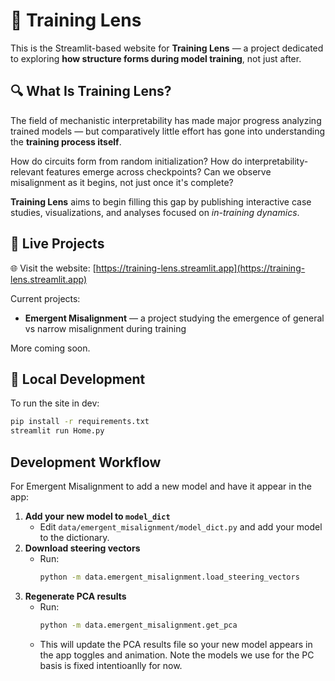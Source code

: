 # 🧠 Training Lens

This is the Streamlit-based website for **Training Lens** — a project dedicated to exploring **how structure forms during model training**, not just after.

## 🔍 What Is Training Lens?

The field of mechanistic interpretability has made major progress analyzing trained models — but comparatively little effort has gone into understanding the **training process itself**.

How do circuits form from random initialization?
How do interpretability-relevant features emerge across checkpoints?
Can we observe misalignment as it begins, not just once it's complete?

**Training Lens** aims to begin filling this gap by publishing interactive case studies, visualizations, and analyses focused on *in-training dynamics*.

## 🧪 Live Projects

🌐 Visit the website: [https://training-lens.streamlit.app](https://training-lens.streamlit.app)

Current projects:
- **Emergent Misalignment** — a project studying the emergence of general vs narrow misalignment during training

More coming soon.

## 🚀 Local Development

To run the site in dev:

```bash
pip install -r requirements.txt
streamlit run Home.py
```

## Development Workflow

For Emergent Misalignment to add a new model and have it appear in the app:

1. **Add your new model to `model_dict`**
   - Edit `data/emergent_misalignment/model_dict.py` and add your model to the dictionary.
2. **Download steering vectors**
   - Run:
     ```bash
     python -m data.emergent_misalignment.load_steering_vectors
     ```
3. **Regenerate PCA results**
   - Run:
     ```bash
     python -m data.emergent_misalignment.get_pca
     ```
   - This will update the PCA results file so your new model appears in the app toggles and animation. Note the models we use for the PC basis is fixed intentioanlly for now.
